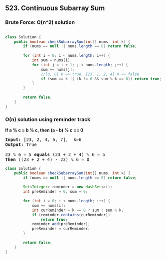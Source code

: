 ## 523. Continuous Subarray Sum

### Brute Force: O(n^2) solution

```java

class Solution {
    public boolean checkSubarraySum(int[] nums, int k) {
        if (nums == null || nums.length == 0) return false; 
        
        for (int i = 0; i < nums.length; i++) {
            int sum = nums[i];
            for (int j = i + 1; j < nums.length; j++) {
                sum += nums[j];                
                //[0, 0] 0 => true, [23, 1, 2, 4] 0 => false
                if (sum == k || (k != 0 && sum % k == 0)) return true;
            }
        }
        
        return false;
    }
}
```

### O(n) solution using reminder track 

**If a % c = b % c, then (a - b) % c == 0**
<pre>
<b>Input:</b> [23, 2, 4, 6, 7],  k=6
<b>Output:</b> True

23 % 6 = 5 <b>equals</b> (23 + 2 + 4) % 6 = 5
<b>Then</b> ((23 + 2 + 4) - 23) % 6 = 0
</pre>

```java
class Solution {
    public boolean checkSubarraySum(int[] nums, int k) {
        if (nums == null || nums.length == 0) return false;
        
        Set<Integer> reminder = new HashSet<>();
        int preReminder = 0, sum = 0;
        
        for (int i = 0; i < nums.length; i++) {
            sum += nums[i];
            int curReminder = k == 0 ? sum : sum % k;
            if (reminder.contains(curReminder)) 
                return true;
            reminder.add(preReminder);
            preReminder = curReminder;                
        }
        
        return false;
    }
}
```
